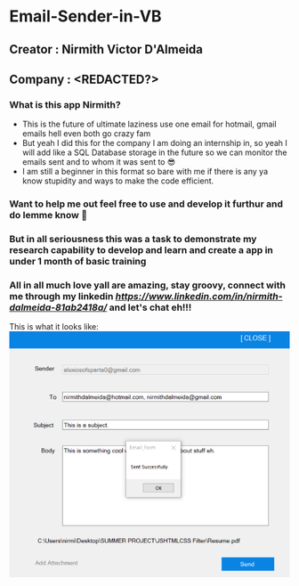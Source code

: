 # Email-Sender-in-VB

## Creator : Nirmith Victor D'Almeida
## Company : <REDACTED?>

### What is this app Nirmith?
- This is the future of ultimate laziness use one email for hotmail, gmail emails hell even both go crazy fam
- But yeah I did this for the company I am doing an internship in, so yeah I will add like a SQL Database storage in the future so we can monitor the emails sent and to whom it was sent to 😎 
- I am still a beginner in this format so bare with me if there is any ya know stupidity and ways to make the code efficient.

### Want to help me out feel free to use and develop it furthur and do lemme know 💝

### But in all seriousness this was a task to demonstrate my research capability to develop and learn and create a app in under 1 month of basic training 

### All in all much love yall are amazing, stay groovy, connect with me through my linkedin *https://www.linkedin.com/in/nirmith-dalmeida-81ab2418a/* and let's chat eh!!!

This is what it looks like:
![Final Output](https://github.com/NirmithVictor/Email-Sender-in-VB/blob/main/Final%20Output.png)

